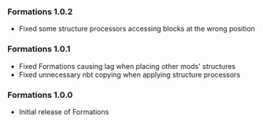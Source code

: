 ### Formations 1.0.2
- Fixed some structure processors accessing blocks at the wrong position

### Formations 1.0.1
- Fixed Formations causing lag when placing other mods' structures
- Fixed unnecessary nbt copying when applying structure processors

### Formations 1.0.0
- Initial release of Formations

